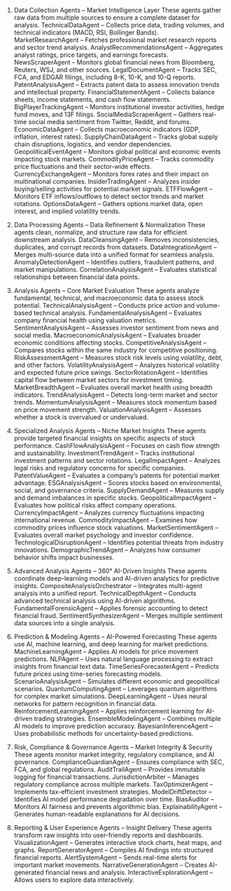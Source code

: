 1. Data Collection Agents – Market Intelligence Layer
These agents gather raw data from multiple sources to ensure a complete dataset for analysis.
TechnicalDataAgent – Collects price data, trading volumes, and technical indicators (MACD, RSI, Bollinger Bands).
MarketResearchAgent – Fetches professional market research reports and sector trend analysis.
AnalystRecommendationsAgent – Aggregates analyst ratings, price targets, and earnings forecasts.
NewsScraperAgent – Monitors global financial news from Bloomberg, Reuters, WSJ, and other sources.
LegalDocumentAgent – Tracks SEC, FCA, and EDGAR filings, including 8-K, 10-K, and 10-Q reports.
PatentAnalysisAgent – Extracts patent data to assess innovation trends and intellectual property.
FinancialStatementAgent – Collects balance sheets, income statements, and cash flow statements.
BigPlayerTrackingAgent – Monitors institutional investor activities, hedge fund moves, and 13F filings.
SocialMediaScraperAgent – Gathers real-time social media sentiment from Twitter, Reddit, and forums.
EconomicDataAgent – Collects macroeconomic indicators (GDP, inflation, interest rates).
SupplyChainDataAgent – Tracks global supply chain disruptions, logistics, and vendor dependencies.
GeopoliticalEventAgent – Monitors global political and economic events impacting stock markets.
CommodityPriceAgent – Tracks commodity price fluctuations and their sector-wide effects.
CurrencyExchangeAgent – Monitors forex rates and their impact on multinational companies.
InsiderTradingAgent – Analyzes insider buying/selling activities for potential market signals.
ETFFlowAgent – Monitors ETF inflows/outflows to detect sector trends and market rotations.
OptionsDataAgent – Gathers options market data, open interest, and implied volatility trends.

2. Data Processing Agents – Data Refinement & Normalization
These agents clean, normalize, and structure raw data for efficient downstream analysis.
DataCleansingAgent – Removes inconsistencies, duplicates, and corrupt records from datasets.
DataIntegrationAgent – Merges multi-source data into a unified format for seamless analysis.
AnomalyDetectionAgent – Identifies outliers, fraudulent patterns, and market manipulations.
CorrelationAnalysisAgent – Evaluates statistical relationships between financial data points.

3. Analysis Agents – Core Market Evaluation
These agents analyze fundamental, technical, and macroeconomic data to assess stock potential.
TechnicalAnalysisAgent – Conducts price action and volume-based technical analysis.
FundamentalAnalysisAgent – Evaluates company financial health using valuation metrics.
SentimentAnalysisAgent – Assesses investor sentiment from news and social media.
MacroeconomicAnalysisAgent – Evaluates broader economic conditions affecting stocks.
CompetitiveAnalysisAgent – Compares stocks within the same industry for competitive positioning.
RiskAssessmentAgent – Measures stock risk levels using volatility, debt, and other factors.
VolatilityAnalysisAgent – Analyzes historical volatility and expected future price swings.
SectorRotationAgent – Identifies capital flow between market sectors for investment timing.
MarketBreadthAgent – Evaluates overall market health using breadth indicators.
TrendAnalysisAgent – Detects long-term market and sector trends.
MomentumAnalysisAgent – Measures stock momentum based on price movement strength.
ValuationAnalysisAgent – Assesses whether a stock is overvalued or undervalued.

4. Specialized Analysis Agents – Niche Market Insights
These agents provide targeted financial insights on specific aspects of stock performance.
CashFlowAnalysisAgent – Focuses on cash flow strength and sustainability.
InvestmentTrendAgent – Tracks institutional investment patterns and sector rotations.
LegalImpactAgent – Analyzes legal risks and regulatory concerns for specific companies.
PatentValueAgent – Evaluates a company’s patents for potential market advantage.
ESGAnalysisAgent – Scores stocks based on environmental, social, and governance criteria.
SupplyDemandAgent – Measures supply and demand imbalances in specific stocks.
GeopoliticalImpactAgent – Evaluates how political risks affect company operations.
CurrencyImpactAgent – Analyzes currency fluctuations impacting international revenue.
CommodityImpactAgent – Examines how commodity prices influence stock valuations.
MarketSentimentAgent – Evaluates overall market psychology and investor confidence.
TechnologicalDisruptionAgent – Identifies potential threats from industry innovations.
DemographicTrendAgent – Analyzes how consumer behavior shifts impact businesses.

5. Advanced Analysis Agents – 360° AI-Driven Insights
These agents coordinate deep-learning models and AI-driven analytics for predictive insights.
CompositeAnalysisOrchestrator – Integrates multi-agent analysis into a unified report.
TechnicalDepthAgent – Conducts advanced technical analysis using AI-driven algorithms.
FundamentalForensicAgent – Applies forensic accounting to detect financial fraud.
SentimentSynthesizerAgent – Merges multiple sentiment data sources into a single analysis.

6. Prediction & Modeling Agents – AI-Powered Forecasting
These agents use AI, machine learning, and deep learning for market predictions.
MachineLearningAgent – Applies AI models for price movement predictions.
NLPAgent – Uses natural language processing to extract insights from financial text data.
TimeSeriesForecasterAgent – Predicts future prices using time-series forecasting models.
ScenarioAnalysisAgent – Simulates different economic and geopolitical scenarios.
QuantumComputingAgent – Leverages quantum algorithms for complex market simulations.
DeepLearningAgent – Uses neural networks for pattern recognition in financial data.
ReinforcementLearningAgent – Applies reinforcement learning for AI-driven trading strategies.
EnsembleModelingAgent – Combines multiple AI models to improve prediction accuracy.
BayesianInferenceAgent – Uses probabilistic methods for uncertainty-based predictions.

7. Risk, Compliance & Governance Agents – Market Integrity & Security
These agents monitor market integrity, regulatory compliance, and AI governance.
ComplianceGuardianAgent – Ensures compliance with SEC, FCA, and global regulations.
AuditTrailAgent – Provides immutable logging for financial transactions.
JurisdictionArbiter – Manages regulatory compliance across multiple markets.
TaxOptimizerAgent – Implements tax-efficient investment strategies.
ModelDriftDetector – Identifies AI model performance degradation over time.
BiasAuditor – Monitors AI fairness and prevents algorithmic bias.
ExplainabilityAgent – Generates human-readable explanations for AI decisions.

8. Reporting & User Experience Agents – Insight Delivery
These agents transform raw insights into user-friendly reports and dashboards.
VisualizationAgent – Generates interactive stock charts, heat maps, and graphs.
ReportGeneratorAgent – Compiles AI findings into structured financial reports.
AlertSystemAgent – Sends real-time alerts for important market movements.
NarrativeGenerationAgent – Creates AI-generated financial news and analysis.
InteractiveExplorationAgent – Allows users to explore data interactively.